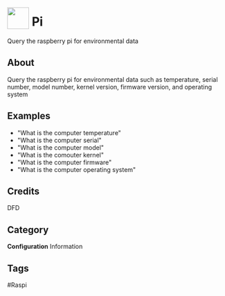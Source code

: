 # <img src="https://raw.githack.com/FortAwesome/Font-Awesome/master/svgs/solid/diagnoses.svg" card_color="#22A7F0" width="50" height="50" style="vertical-align:bottom"/> Pi
Query the raspberry pi for environmental data

## About
Query the raspberry pi for environmental data such as temperature, serial number, model number, kernel version, firmware version, and operating system

## Examples
* "What is the computer temperature"
* "What is the computer serial"
* "What is the computer model"
* "What is the comouter kernel"
* "What is the computer firmware"
* "What is the computer operating system"

## Credits
DFD

## Category
**Configuration**
Information

## Tags
#Raspi

